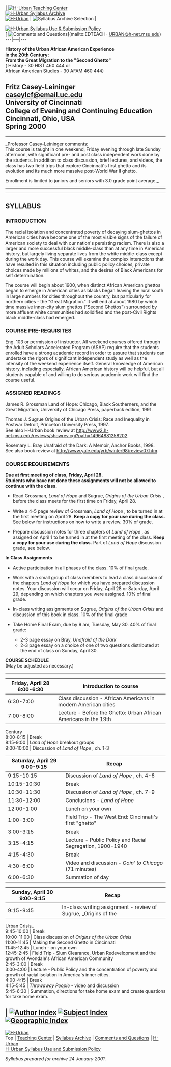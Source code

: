 |  [ ![H-Urban Teaching Center](../graphics/btnsyltc154x40.jpg)](../index.htm)  
[ ![H-Urban Syllabus Archive](../graphics/btnsylsa154x40.jpg)](index.htm)  
[
![H-Urban](../graphics/btnsylhurban154x40.jpg)](http://www2.h-net.msu.edu/~urban)
|  ![Syllabus Archive Selection](../graphics/skysylarchselect.jpg) |



[ ![H-Urban Syllabus Use & Submission
Policy](../graphics/btnsyluse154x40.jpg)](syluses.htm)  
[ ![Comments and
Questions](../graphics/btnsylcques154x40.jpg)](mailto:EDTEACH-
URBAN@h-net.msu.edu)  
---|---|---  
  
  
  
  
**History of the Urban African American Experience  
in the 20th Century:  
From the Great Migration to the "Second Ghetto"**  
( History - 30 HIST 460 444 or  
African American Studies - 30 AFAM 460 444)  
  
**Fritz Casey-Leininger**  
[caseylcf@email.uc.edu](mailto:caseylcf@email.uc.edu)  
University of Cincinnati  
College of Evening and Continuing Education  
Cincinnati, Ohio, USA  
**Spring 2000**  
---  
  
* * *

_Professor Casey-Leininger comments:  
This course is taught in one weekend, Friday evening through late Sunday
afternoon, with significant pre- and post class independent work done by the
students. In addition to class discussion, brief lectures, and videos, the
class has two field trips that explore Cincinnati's first ghetto and its
evolution and its much more massive post-World War II ghetto.  
  
Enrollment is limited to juniors and seniors with 3.0 grade point average._

* * *  
  
---  
  
## SYLLABUS

### INTRODUCTION

The racial isolation and concentrated poverty of decaying slum-ghettos in
American cities have become one of the most visible signs of the failure of
American society to deal with our nation's persisting racism. There is also a
larger and more successful black middle-class than at any time in American
history, but largely living separate lives from the white middle-class except
during the work day. This course will examine the complex interactions that
have resulted in this situation including public policy choices, private
choices made by millions of whites, and the desires of Black Americans for
self determination.  
  
The course will begin about 1900, when distinct African American ghettos began
to emerge in American cities as blacks began leaving the rural south in large
numbers for cities throughout the country, but particularly for northern
cities - the "Great Migration." It will end at about 1980 by which time
massive inner-city slum ghettos ("Second Ghettos") surrounded by more affluent
white communities had solidified and the post-Civil Rights black middle-class
had emerged.  
  
  

### COURSE PRE-REQUISITES

Eng. 103 or permission of instructor. All weekend courses offered through the
Adult Scholars Accelerated Program (ASAP) require that the students enrolled
have a strong academic record in order to assure that students can undertake
the rigors of significant independent study as well as the intensity of the
weekend experience itself. General knowledge of American history, including
especially, African American history will be helpful, but all students capable
of and willing to do serious academic work will find the course useful.  
  
  

### ASSIGNED READINGS

James R. Grossman     Land of Hope: Chicago, Black Southerners, and the Great
Migration, University of Chicago Press, paperback edition, 1991.  
  
Thomas J. Sugrue     Origins of the Urban Crisis: Race and Inequality in
Postwar Detroit, Princeton University Press, 1997.  
See also H-Urban book review at
<http://www2.h-net.msu.edu/reviews/showrev.cgi?path=14964881258202>.  
  
Rosemary L. Bray     Unafraid of the Dark: A Memoir, Anchor Books, 1998.  
See also book review at <http://www.yale.edu/yrb/winter98/review07.htm>.  

### COURSE REQUIREMENTS

**Due at first meeting of class, Friday, April 28.  
Students who have not done these assignments will not be allowed to continue
with the class.**

  * Read Grossman, _Land of Hope_ and Sugrue, _Origins of the Urban Crisis_ , before the class meets for the first time on Friday, April 28.
  
  

  * Write a 4-5 page review of Grossman, _Land of Hope_ , to be turned in at the first meeting on April 28. **Keep a copy for your use during the class.** See below for instructions on how to write a review. 30% of grade.
  
  

  * Prepare discussion notes for three chapters of _Land of Hope_ , as assigned on April 1 to be turned in at the first meeting of the class. **Keep a copy for your use during the class.** Part of _Land of Hope_ discussion grade, see below.

**In Class Assignments**

  * Active participation in all phases of the class. 10% of final grade.
  
  

  * Work with a small group of class members to lead a class discussion of the chapters _Land of Hope_ for which you have prepared discussion notes. Your discussion will occur on Friday, April 28 or Saturday, April 29, depending on which chapters you were assigned. 10% of final grade.
  
  

  * In-class writing assignments on Sugrue, _Origins of the Urban Crisis_ and discussion of this book in class. 10% of the final grade
  
  

  * Take Home Final Exam, due by 9 am, Tuesday, May 30. 40% of final grade: 
    * 2-3 page essay on Bray, _Unafraid of the Dark_
    * 2-3 page essay on a choice of one of two questions distributed at the end of class on Sunday, April 30.

  

**COURSE SCHEDULE**  
(May be adjusted as necessary.)  
  
---  
**Friday, April 28** 6:00-6:30 |  Introduction to course  
---|---  
6:30-7:00  |  Class discussion - African Americans in modern American cities  
7:00-8:00  | Lecture - Before the Ghetto: Urban African Americans in the 19th
Century  
8:00-8:15  | Break  
8:15-9:00  | _Land of Hope_ breakout groups  
9:00-10:00  |  Discussion of _Land of Hope_ , ch. 1-3  
  
  
**Saturday, April 29** 9:00-9:15  |  Recap  
---|---  
9:15-10:15  | Discussion of _Land of Hope_ , ch. 4-6  
10:15-10:30  | Break  
10:30-11:30  | Discussion of _Land of Hope_ , ch. 7-9  
11:30-12:00  | Conclusions - _Land of Hope_  
12:00-1:00  |  Lunch on your own  
1:00-3:00  | Field Trip - The West End: Cincinnati's first "ghetto"  
3:00-3:15  | Break  
3:15-4:15  | Lecture - Public Policy and Racial Segregation, 1900-1940  
4:15-4:30  | Break  
4:30-6:00  | Video and discussion - _Goin' to Chicago_ (71 minutes)  
6:00-6:30  |  Summation of day  
  
  
**Sunday, April 30** 9:00-9:15  |  Recap  
---|---  
9:15-9:45  | In-class writing assignment - review of Sugrue, _Origins of the
Urban Crisis_  
9:45-10:00  |  Break  
10:00-11:00  | Class discussion of _Origins of the Urban Crisis_  
11:00-11:45  |  Making the Second Ghetto in Cincinnati  
11:45-12:45  | Lunch - on your own  
12:45-2:45  | Field Trip - Slum Clearance, Urban Redevelopment and the growth
of Avondale's African American Community  
2:45-3:00  | Break  
3:00-4:00  | Lecture - Public Policy and the concentration of poverty and
growth of racial isolation in America's inner cities.  
4:00-4:15  | Break  
4:15-5:45  | _Throwaway People_ \- video and discussion  
5:45-6:30  |  Summation, directions for take home exam and create questions
for take home exam.  
  
|  [ ![Author Index](../graphics/btnsylauthor154x40.jpg)](author.htm) [
![Subject Index](../graphics/btnsylsubject154x40.jpg)](subject.htm) [
![Geographic Index](../graphics/btnsylloc154x40.jpg)](location.htm)  
---  
  

[![H-Urban](../graphics/skyhurban198x38.jpg)](http://www2.h-net.msu.edu/~urban)  
Top | [Teaching Center](../index.htm) | [Syllabus Archive](index.htm) |
[Comments and Questions](mailto:EDTEACH-URBAN@h-net.msu.edu) |
[H-Urban](http://www2.h-net.msu.edu/~urban)  
[H-Urban Syllabus Use and Submission Policy](syluses.htm)

  
_Syllabus prepared for archive 24 January 2001._  
  
  

